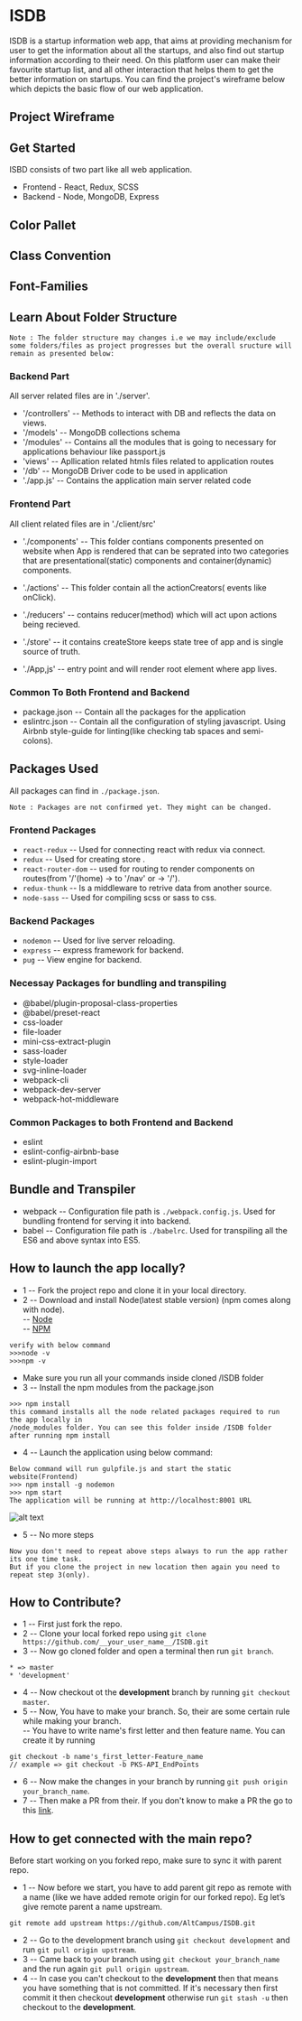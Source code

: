 # ISDB

ISDB is a startup information web app, that aims at providing mechanism for user to get the information about all the startups, and also find out startup information according to their need. On this platform user can make their favourite startup list, and all other interaction that helps them to get the better information on startups.
You can find the project's wireframe below which depicts the basic flow of our web application.

## Project Wireframe

## Get Started
ISBD consists of two part like all web application.  
* Frontend - React, Redux, SCSS
* Backend - Node, MongoDB, Express

## Color Pallet

## Class Convention

## Font-Families

## Learn About Folder Structure 
``` 
Note : The folder structure may changes i.e we may include/exclude some folders/files as project progresses but the overall sructure will remain as presented below:
```

### Backend Part
All server related files are in './server'.
* '/controllers' --  Methods to interact with DB and reflects the data on views.
* '/models' -- MongoDB collections schema
* '/modules' -- Contains all the modules that is going to necessary for applications behaviour like passport.js
* 'views' -- Apllication related htmls files related to application routes
* '/db' -- MongoDB Driver code to be used in application
* './app.js' -- Contains the application main server related code

### Frontend Part

All client related files are in './client/src'

* './components' -- This folder contians components presented on website when App is rendered that can be seprated into two categories that are presentational(static) components and container(dynamic) components.

* './actions' -- This folder contain all the actionCreators( events like onClick).

* './reducers' -- contains reducer(method) which will act upon actions being recieved. 

* './store' -- it contains createStore keeps state tree of app and is single source of truth.

* './App,js' -- entry point and will render root element where app lives.

### Common To Both Frontend and Backend
* package.json -- Contain all the packages for the application
* eslintrc.json -- Contain all the configuration of styling javascript. Using Airbnb style-guide for linting(like checking tab spaces and semi-colons).

## Packages Used
All packages can find in `./package.json`.
```
Note : Packages are not confirmed yet. They might can be changed.
```
### Frontend Packages

* `react-redux` -- Used for connecting react with redux via connect.
* `redux` --  Used for creating store .
* `react-router-dom` -- used for routing to render components on routes(from  '/'(home) ->  to '/nav' or -> '/').
* `redux-thunk` -- Is a middleware to retrive data from another source.
* `node-sass` --  Used for compiling scss or sass to css.


### Backend Packages
* `nodemon` -- Used for live server reloading.
* `express` -- express framework for backend.
* `pug` -- View engine for backend.

### Necessay Packages for bundling and transpiling
* @babel/plugin-proposal-class-properties
* @babel/preset-react
* css-loader
* file-loader
* mini-css-extract-plugin
* sass-loader
* style-loader
* svg-inline-loader
* webpack-cli
* webpack-dev-server
* webpack-hot-middleware

### Common Packages to both Frontend and Backend
* eslint
* eslint-config-airbnb-base
* eslint-plugin-import

## Bundle and Transpiler
* webpack -- Configuration file path is `./webpack.config.js`. Used for bundling frontend for serving it into backend.
* babel -- Configuration file path is `./babelrc`. Used for transpiling all the ES6 and above syntax into ES5.

## How to launch the app locally?
* 1 -- Fork the project repo and clone it in your local directory.
* 2 -- Download and install Node(latest stable version) (npm comes along with node).<br/>
-- [Node](https://nodejs.org/)<br/>
-- [NPM](https://www.npmjs.com/)
```
verify with below command
>>>node -v
>>>npm -v
```

* Make sure you run all your commands inside cloned /ISDB folder
* 3 -- Install the npm modules from the package.json
```
>>> npm install
this command installs all the node related packages required to run the app locally in 
/node_modules folder. You can see this folder inside /ISDB folder after running npm install
```
* 4 -- Launch the application using below command:
```
Below command will run gulpfile.js and start the static website(Frontend)
>>> npm install -g nodemon
>>> npm start
The application will be running at http://localhost:8001 URL
```
![alt text](./app-images/start.png)

* 5 -- No more steps
```
Now you don't need to repeat above steps always to run the app rather its one time task.
But if you clone the project in new location then again you need to repeat step 3(only).
```

## How to Contribute?
* 1 -- First just fork the repo.
* 2 -- Clone your local forked repo using `git clone https://github.com/__your_user_name__/ISDB.git`
* 3 -- Now go cloned folder and open a terminal then run `git branch`.
```
* => master
* 'development'
```
* 4 -- Now checkout ot the **development** branch by running `git checkout master`.
* 5 -- Now, You have to make your branch. So, their are some certain rule while making your branch.<br>
-- You have to write name's first letter and then feature name. You can create it by running

```
git checkout -b name's_first_letter-Feature_name
// example => git checkout -b PKS-API_EndPoints
```
* 6 -- Now make the changes in your branch by running `git push origin your_branch_name`.
* 7 -- Then make a PR from their. If you don't know to make a PR the go to this [link](https://help.github.com/articles/creating-a-pull-request/).

## How to get connected with the main repo?
Before start working on you forked repo, make sure to sync it with parent repo.
* 1 -- Now before we start, you have to add parent git repo as remote with a name (like we have added remote origin for our forked repo). Eg let’s give remote parent a name upstream.
```
git remote add upstream https://github.com/AltCampus/ISDB.git
```
* 2 -- Go to the development branch using `git checkout development` and run `git pull origin upstream`.
* 3 -- Came back to your branch using `git checkout your_branch_name` and the run again `git pull origin upstream`.
* 4 -- In case you can't checkout to the **development** then that means you have something that is not committed. If it's necessary then first commit it then checkout **development** otherwise run `git stash -u` then checkout to the **development**.
